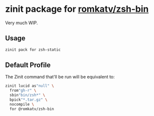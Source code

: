 # zinit package for [romkatv/zsh-bin](https://github.com/romkatv/zsh-bin)

Very much WIP.

## Usage

```zsh 
zinit pack for zsh-static
```

## Default Profile

The Zinit command that'll be run will be equivalent to:

```zsh
zinit lucid as"null" \
  from"gh-r" \
  sbin"bin/zsh*" \
  bpick"*.tar.gz" \
  nocompile \
  for @romkatv/zsh-bin
```

<!-- vim:set ft=markdown tw=80 fo+=an1 autoindent: -->
